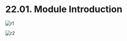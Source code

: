 # 22.01. Module Introduction

![r1](https://github.com/kiranbansode/learn-react/assets/50626798/c278c5c0-21f0-4826-a522-3582d9621506)

![r2](https://github.com/kiranbansode/learn-react/assets/50626798/1a003d68-765e-4ab7-a695-14f7844c829d)
